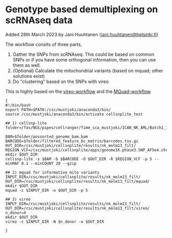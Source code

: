# Genotype based demultiplexing on scRNAseq data

Added 28th March 2023 by Jani Huuhtanen (jani.huuhtanen@helsinki.fi)

The workflow consits of three parts, 

1) Gather the SNPs from scRNAseq. This could be based on common SNPs or if you have some orthogonal information, then you can use them as well.
2) (Optional) Calculate the mitochondrial variants (based on mquad; other solutions exist)
3) Do "clustering" based on the SNPs with vireo

This is highly based on the [vireo-workflow](https://vireosnp.readthedocs.io/en/latest/) and the [MQuad-workflow](https://github.com/single-cell-genetics/MQuad) 


```
{
#!/bin/bash
export PATH=$PATH:/csc/mustjoki/anaconda3/bin/
source /csc/mustjoki/anaconda3/bin/activate cellsnplite_test

## 1) cellsnp-lite
folder=/fas/NGS/pipes/cellranger/fimm_sca_mustjoki/ICAN_NK_AML/Batch1_120122/count_220217_A00464_0452_BHW5H3DRXY/NK_MOLM13/outs

BAM=$folder/possorted_genome_bam.bam
BARCODE=$folder/filtered_feature_bc_matrix/barcodes.tsv.gz
OUT_DIR=/csc/mustjoki/cellsnplite/results/nk_molm13_filt/
REGION_VCF=/csc/mustjoki/cellsnplite/apps/genome1K.phase3.SNP_AF5e4.chr1toX.hg38.vcf.gz
mkdir $OUT_DIR
cellsnp-lite -s $BAM -b $BARCODE -O $OUT_DIR -R $REGION_VCF -p 5 --minMAF 0.1 --minCOUNT 20 --gzip

## 2) mquad for informative mito variants
INPUT_DIR=/csc/mustjoki/cellsnplite/results/nk_molm13_filt/
OUT_DIR=/csc/mustjoki/cellsnplite/results/nk_molm13_filt/mquad/
mkdir $OUT_DIR
mquad -c $INPUT_DIR -o $OUT_DIR -p 5

## 3) vireo
INPUT_DIR=/csc/mustjoki/cellsnplite/results/nk_molm13_filt/
OUT_DIR=/csc/mustjoki/cellsnplite/results/nk_molm13_filt/vireo/
n_donor=4
mkdir $OUT_DIR
vireo -c $INPUT_DIR -N $n_donor -o $OUT_DIR

}
```
